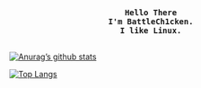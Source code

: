 <!-- Profile -->
<p align="left"><strong><samp></samp></strong></p>
    <p align="center">
      <samp><br>
            <b>
            Hello There
        <br>
            I'm BattleCh1cken.<br>
            I like Linux.<br>
            </b>
        <br>

[![Anurag’s github stats](https://github-readme-stats.vercel.app/api?username=BattleCh1cken&theme=nord)](https://github.com/BattleCh1cken)
      
[![Top Langs](https://github-readme-stats.vercel.app/api/top-langs/?username=BattleCh1cken&layout=compact&theme=nord)](https://github.com/BattleCh1cken)
